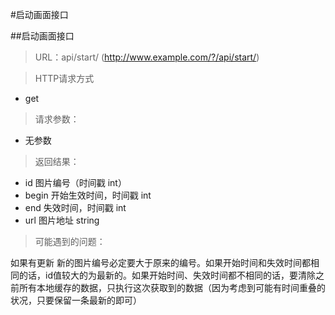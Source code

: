 #启动画面接口

##启动画面接口

> URL：api/start/  (http://www.example.com/?/api/start/)

> HTTP请求方式

- get

> 请求参数：

- 无参数

> 返回结果：

- id 图片编号（时间戳 int）
- begin 开始生效时间，时间戳 int
- end 失效时间，时间戳 int
- url 图片地址 string

> 可能遇到的问题：

如果有更新 新的图片编号必定要大于原来的编号。如果开始时间和失效时间都相同的话，id值较大的为最新的。如果开始时间、失效时间都不相同的话，要清除之前所有本地缓存的数据，只执行这次获取到的数据（因为考虑到可能有时间重叠的状况，只要保留一条最新的即可）
